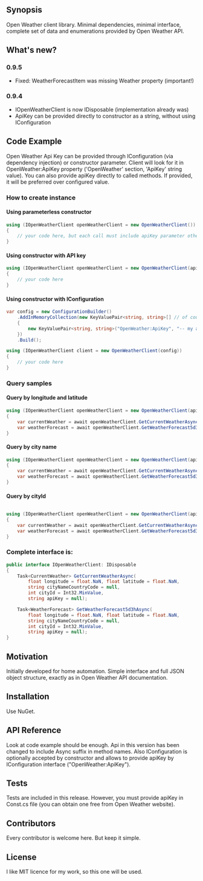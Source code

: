 ## Synopsis

Open Weather client library. Minimal dependencies, minimal interface, complete set of data and enumerations provided by Open Weather API.

## What's new?

### 0.9.5

- Fixed: WeatherForecastItem was missing Weather property (important!)

### 0.9.4

- IOpenWeatherClient is now IDisposable (implementation already was)
- ApiKey can be provided directly to constructor as a string, without using IConfiguration

## Code Example

Open Weather Api Key can be provided through IConfiguration (via dependency injection) or constructor parameter. Client will
look for it in OpenWeather:ApiKey property ('OpenWeather' section, 'ApiKey' string value). You can also
provide apiKey directly to called methods. If provided, it will be preferred over configured value.

### How to create instance

#### Using parameterless constructor
```csharp
using (IOpenWeatherClient openWeatherClient = new OpenWeatherClient())
{
	// your code here, but each call must include apiKey parameter otherwise you'll get WebException with code 401
}
```
#### Using constructor with API key

```csharp
using (IOpenWeatherClient openWeatherClient = new OpenWeatherClient(apiKey: "-- my api key --"))
{
	// your code here
}
```
#### Using constructor with IConfiguration
```csharp
var config = new ConfigurationBuilder()
	.AddInMemoryCollection(new KeyValuePair<string, string>[] // of course there are better providers, look at ConfigurationBuilder docs
	{ 
		new KeyValuePair<string, string>("OpenWeather:ApiKey", "-- my api key --") 
	})
    .Build();

using (IOpenWeatherClient client = new OpenWeatherClient(config))
{
	// your code here
}
```
### Query samples

#### Query by longitude and latitude
```csharp
using (IOpenWeatherClient openWeatherClient = new OpenWeatherClient(apiKey: "-- my api key --"))
{
	var currentWeather = await openWeatherClient.GetCurrentWeatherAsync(longitude: 22.021255f, latitude: 51.500319f);
	var weatherForecast = await openWeatherClient.GetWeatherForecast5d3hAsync(longitude: 22.021255f, latitude: 51.500319f);
}
```
#### Query by city name
```csharp
using (IOpenWeatherClient openWeatherClient = new OpenWeatherClient(apiKey: "-- my api key --"))
{
	var currentWeather = await openWeatherClient.GetCurrentWeatherAsync(cityNameCountryCode: "London, uk");
	var weatherForecast = await openWeatherClient.GetWeatherForecast5d3hAsync(cityNameCountryCode: "London, uk");
}
```
#### Query by cityId
```csharp

using (IOpenWeatherClient openWeatherClient = new OpenWeatherClient(apiKey: "-- my api key --"))
{
	var currentWeather = await openWeatherClient.GetCurrentWeatherAsync(cityId: 2172797);
	var weatherForecast = await openWeatherClient.GetWeatherForecast5d3hAsync(cityId: 2172797);
}
```
### Complete interface is:
```csharp
public interface IOpenWeatherClient: IDisposable
{
    Task<CurrentWeather> GetCurrentWeatherAsync(
        float longitude = float.NaN, float latitude = float.NaN, 
        string cityNameCountryCode = null, 
        int cityId = Int32.MinValue,
        string apiKey = null);

    Task<WeatherForecast> GetWeatherForecast5d3hAsync(
        float longitude = float.NaN, float latitude = float.NaN, 
        string cityNameCountryCode = null, 
        int cityId = Int32.MinValue,
        string apiKey = null);
}
```

## Motivation

Initially developed for home automation. Simple interface and full JSON object structure, exactly as in Open Weather API documentation.

## Installation

Use NuGet.

## API Reference

Look at code example should be enough. Api in this version has been changed to include Async suffix
in method names. Also IConfiguration is optionally accepted by constructor and allows to provide
apiKey by IConfiguration interface ("OpenWeather:ApiKey").

## Tests

Tests are included in this release. However, you must provide apiKey in Const.cs file (you can
obtain one free from Open Weather website).

## Contributors

Every contributor is welcome here. But keep it simple.

## License

I like MIT licence for my work, so this one will be used.
